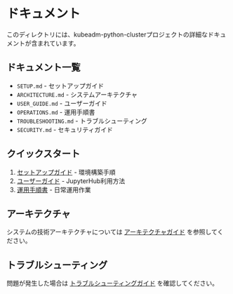 # ドキュメント

このディレクトリには、kubeadm-python-clusterプロジェクトの詳細なドキュメントが含まれています。

## ドキュメント一覧

- `SETUP.md` - セットアップガイド
- `ARCHITECTURE.md` - システムアーキテクチャ
- `USER_GUIDE.md` - ユーザーガイド
- `OPERATIONS.md` - 運用手順書
- `TROUBLESHOOTING.md` - トラブルシューティング
- `SECURITY.md` - セキュリティガイド

## クイックスタート

1. [セットアップガイド](SETUP.md) - 環境構築手順
2. [ユーザーガイド](USER_GUIDE.md) - JupyterHub利用方法
3. [運用手順書](OPERATIONS.md) - 日常運用作業

## アーキテクチャ

システムの技術アーキテクチャについては [アーキテクチャガイド](ARCHITECTURE.md) を参照してください。

## トラブルシューティング

問題が発生した場合は [トラブルシューティングガイド](TROUBLESHOOTING.md) を確認してください。